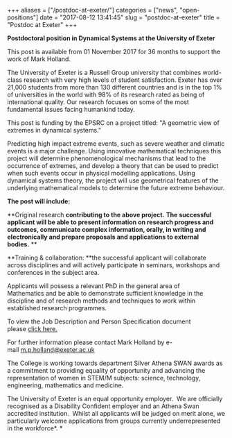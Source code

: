 +++
aliases = ["/postdoc-at-exeter/"]
categories = ["news", "open-positions"]
date = "2017-08-12 13:41:45"
slug = "postdoc-at-exeter"
title = "Postdoc at Exeter"
+++

**Postdoctoral position in Dynamical Systems at the University of
Exeter**

This post is available from <span term="goog_753984452">01 November
2017</span> for 36 months to support the work of Mark Holland.

The University of Exeter is a Russell Group university that combines
world-class research with very high levels of student satisfaction.
Exeter has over 21,000 students from more than 130 different countries
and is in the top 1% of universities in the world with 98% of its
research rated as being of international quality. Our research focuses
on some of the most fundamental issues facing humankind today.

This post is funding by the EPSRC on a project titled: "A geometric view
of extremes in dynamical systems."

Predicting high impact extreme events, such as severe weather and
climatic events is a major challenge. Using innovative mathematical
techniques this project will determine phenomenological mechanisms that
lead to the occurrence of extremes, and develop a theory that can be
used to predict when such events occur in physical modelling
applications. Using dynamical systems theory, the project will use
geometrical features of the underlying mathematical models to determine
the future extreme behaviour.

**The post will include:**

**Original research **contributing to the above project.** **The
successful applicant will be able to present information on research
progress and outcomes, communicate complex information, orally, in
writing and electronically and prepare proposals and applications to
external bodies.** **

**Training & collaboration: **the successful applicant will collaborate
across disciplines and will actively participate in seminars, workshops
and conferences in the subject area.

Applicants will possess a relevant PhD in the general area of
Mathematics and be able to demonstrate sufficient knowledge in the
discipline and of research methods and techniques to work within
established research programmes.

To view the Job Description and Person Specification document
please [click
here.](http://www.admin.ex.ac.uk/personnel/jobs/P58224.pdf)

For further information please contact Mark Holland by
e-mail <m.p.holland@exeter.ac.uk>

The College is working towards department Silver Athena SWAN awards as a
commitment to providing equality of opportunity and advancing the
representation of women in STEM/M subjects: science, technology,
engineering, mathematics and medicine.

The University of Exeter is an equal opportunity employer.  We are
officially recognised as a Disability Confident employer and an Athena
Swan accredited institution.  Whilst all applicants will be judged on
merit alone, we particularly welcome applications from groups currently
underrepresented in the workforce*. *
